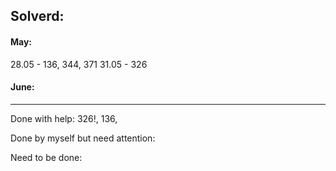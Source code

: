 ## Solverd:


#### May:
28.05 - 136, 344, 371
31.05 - 326

#### June:

--------------------------

Done with help:
326!, 136, 

Done by myself but need attention:

Need to be done:
